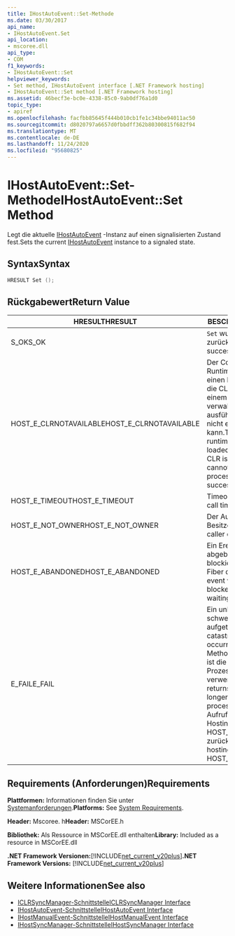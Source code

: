 ```yaml
---
title: IHostAutoEvent::Set-Methode
ms.date: 03/30/2017
api_name:
- IHostAutoEvent.Set
api_location:
- mscoree.dll
api_type:
- COM
f1_keywords:
- IHostAutoEvent::Set
helpviewer_keywords:
- Set method, IHostAutoEvent interface [.NET Framework hosting]
- IHostAutoEvent::Set method [.NET Framework hosting]
ms.assetid: 46becf3e-bc0e-4338-85c0-9ab0df76a1d0
topic_type:
- apiref
ms.openlocfilehash: facfbb85645f444b010cb1fe1c34bbe94011ac50
ms.sourcegitcommit: d8020797a6657d0fbbdff362b80300815f682f94
ms.translationtype: MT
ms.contentlocale: de-DE
ms.lasthandoff: 11/24/2020
ms.locfileid: "95680825"
---
```

# <a name="ihostautoeventset-method"></a><span data-ttu-id="bb474-102">IHostAutoEvent::Set-Methode</span><span class="sxs-lookup"><span data-stu-id="bb474-102">IHostAutoEvent::Set Method</span></span>

<span data-ttu-id="bb474-103">Legt die aktuelle [IHostAutoEvent](ihostautoevent-interface.md) -Instanz auf einen signalisierten Zustand fest.</span><span class="sxs-lookup"><span data-stu-id="bb474-103">Sets the current [IHostAutoEvent](ihostautoevent-interface.md) instance to a signaled state.</span></span>  
  
## <a name="syntax"></a><span data-ttu-id="bb474-104">Syntax</span><span class="sxs-lookup"><span data-stu-id="bb474-104">Syntax</span></span>  
  
```cpp  
HRESULT Set ();  
```  
  
## <a name="return-value"></a><span data-ttu-id="bb474-105">Rückgabewert</span><span class="sxs-lookup"><span data-stu-id="bb474-105">Return Value</span></span>  
  
|<span data-ttu-id="bb474-106">HRESULT</span><span class="sxs-lookup"><span data-stu-id="bb474-106">HRESULT</span></span>|<span data-ttu-id="bb474-107">BESCHREIBUNG</span><span class="sxs-lookup"><span data-stu-id="bb474-107">Description</span></span>|  
|-------------|-----------------|  
|<span data-ttu-id="bb474-108">S_OK</span><span class="sxs-lookup"><span data-stu-id="bb474-108">S_OK</span></span>|<span data-ttu-id="bb474-109">`Set` wurde erfolgreich zurückgegeben.</span><span class="sxs-lookup"><span data-stu-id="bb474-109">`Set` returned successfully.</span></span>|  
|<span data-ttu-id="bb474-110">HOST_E_CLRNOTAVAILABLE</span><span class="sxs-lookup"><span data-stu-id="bb474-110">HOST_E_CLRNOTAVAILABLE</span></span>|<span data-ttu-id="bb474-111">Der Common Language Runtime (CLR) wurde nicht in einen Prozess geladen, oder die CLR befindet sich in einem Zustand, in dem Sie verwalteten Code nicht ausführen oder den-Befehl nicht erfolgreich verarbeiten kann.</span><span class="sxs-lookup"><span data-stu-id="bb474-111">The common language runtime (CLR) has not been loaded into a process, or the CLR is in a state in which it cannot run managed code or process the call successfully.</span></span>|  
|<span data-ttu-id="bb474-112">HOST_E_TIMEOUT</span><span class="sxs-lookup"><span data-stu-id="bb474-112">HOST_E_TIMEOUT</span></span>|<span data-ttu-id="bb474-113">Timeout des Aufrufes.</span><span class="sxs-lookup"><span data-stu-id="bb474-113">The call timed out.</span></span>|  
|<span data-ttu-id="bb474-114">HOST_E_NOT_OWNER</span><span class="sxs-lookup"><span data-stu-id="bb474-114">HOST_E_NOT_OWNER</span></span>|<span data-ttu-id="bb474-115">Der Aufrufer ist nicht Besitzer der Sperre.</span><span class="sxs-lookup"><span data-stu-id="bb474-115">The caller does not own the lock.</span></span>|  
|<span data-ttu-id="bb474-116">HOST_E_ABANDONED</span><span class="sxs-lookup"><span data-stu-id="bb474-116">HOST_E_ABANDONED</span></span>|<span data-ttu-id="bb474-117">Ein Ereignis wurde abgebrochen, während ein blockierter Thread oder eine Fiber darauf wartete.</span><span class="sxs-lookup"><span data-stu-id="bb474-117">An event was canceled while a blocked thread or fiber was waiting on it.</span></span>|  
|<span data-ttu-id="bb474-118">E_FAIL</span><span class="sxs-lookup"><span data-stu-id="bb474-118">E_FAIL</span></span>|<span data-ttu-id="bb474-119">Ein unbekannter schwerwiegender Fehler ist aufgetreten.</span><span class="sxs-lookup"><span data-stu-id="bb474-119">An unknown catastrophic failure occurred.</span></span> <span data-ttu-id="bb474-120">Wenn eine Methode E_FAIL zurückgibt, ist die CLR innerhalb des Prozesses nicht mehr verwendbar.</span><span class="sxs-lookup"><span data-stu-id="bb474-120">When a method returns E_FAIL, the CLR is no longer usable within the process.</span></span> <span data-ttu-id="bb474-121">Nachfolgende Aufrufe von Hostingmethoden geben HOST_E_CLRNOTAVAILABLE zurück.</span><span class="sxs-lookup"><span data-stu-id="bb474-121">Subsequent calls to hosting methods return HOST_E_CLRNOTAVAILABLE.</span></span>|  
  
## <a name="requirements"></a><span data-ttu-id="bb474-122">Requirements (Anforderungen)</span><span class="sxs-lookup"><span data-stu-id="bb474-122">Requirements</span></span>  

 <span data-ttu-id="bb474-123">**Plattformen:** Informationen finden Sie unter [Systemanforderungen](../../get-started/system-requirements.md).</span><span class="sxs-lookup"><span data-stu-id="bb474-123">**Platforms:** See [System Requirements](../../get-started/system-requirements.md).</span></span>  
  
 <span data-ttu-id="bb474-124">**Header:** Mscoree. h</span><span class="sxs-lookup"><span data-stu-id="bb474-124">**Header:** MSCorEE.h</span></span>  
  
 <span data-ttu-id="bb474-125">**Bibliothek:** Als Ressource in MSCorEE.dll enthalten</span><span class="sxs-lookup"><span data-stu-id="bb474-125">**Library:** Included as a resource in MSCorEE.dll</span></span>  
  
 <span data-ttu-id="bb474-126">**.NET Framework Versionen:**[!INCLUDE[net_current_v20plus](../../../../includes/net-current-v20plus-md.md)]</span><span class="sxs-lookup"><span data-stu-id="bb474-126">**.NET Framework Versions:** [!INCLUDE[net_current_v20plus](../../../../includes/net-current-v20plus-md.md)]</span></span>  
  
## <a name="see-also"></a><span data-ttu-id="bb474-127">Weitere Informationen</span><span class="sxs-lookup"><span data-stu-id="bb474-127">See also</span></span>

- [<span data-ttu-id="bb474-128">ICLRSyncManager-Schnittstelle</span><span class="sxs-lookup"><span data-stu-id="bb474-128">ICLRSyncManager Interface</span></span>](iclrsyncmanager-interface.md)
- [<span data-ttu-id="bb474-129">IHostAutoEvent-Schnittstelle</span><span class="sxs-lookup"><span data-stu-id="bb474-129">IHostAutoEvent Interface</span></span>](ihostautoevent-interface.md)
- [<span data-ttu-id="bb474-130">IHostManualEvent-Schnittstelle</span><span class="sxs-lookup"><span data-stu-id="bb474-130">IHostManualEvent Interface</span></span>](ihostmanualevent-interface.md)
- [<span data-ttu-id="bb474-131">IHostSyncManager-Schnittstelle</span><span class="sxs-lookup"><span data-stu-id="bb474-131">IHostSyncManager Interface</span></span>](ihostsyncmanager-interface.md)
